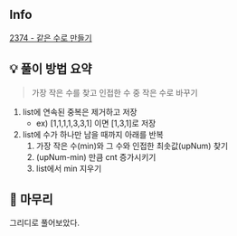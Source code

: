 ## Info
[2374 - 같은 수로 만들기](https://www.acmicpc.net/problem/2374)

## 💡 풀이 방법 요약
> 가장 작은 수를 찾고 인접한 수 중 작은 수로 바꾸기

1. list에 연속된 중복은 제거하고 저장
   * ex) [1,1,1,1,3,3,1] 이면 [1,3,1]로 저장
2. list에 수가 하나만 남을 때까지 아래를 반복
   1. 가장 작은 수(min)와 그 수와 인접한 최솟값(upNum) 찾기
   2. (upNum-min) 만큼 cnt 증가시키기
   3. list에서 min 지우기

## 🙂 마무리
그리디로 풀어보았다.